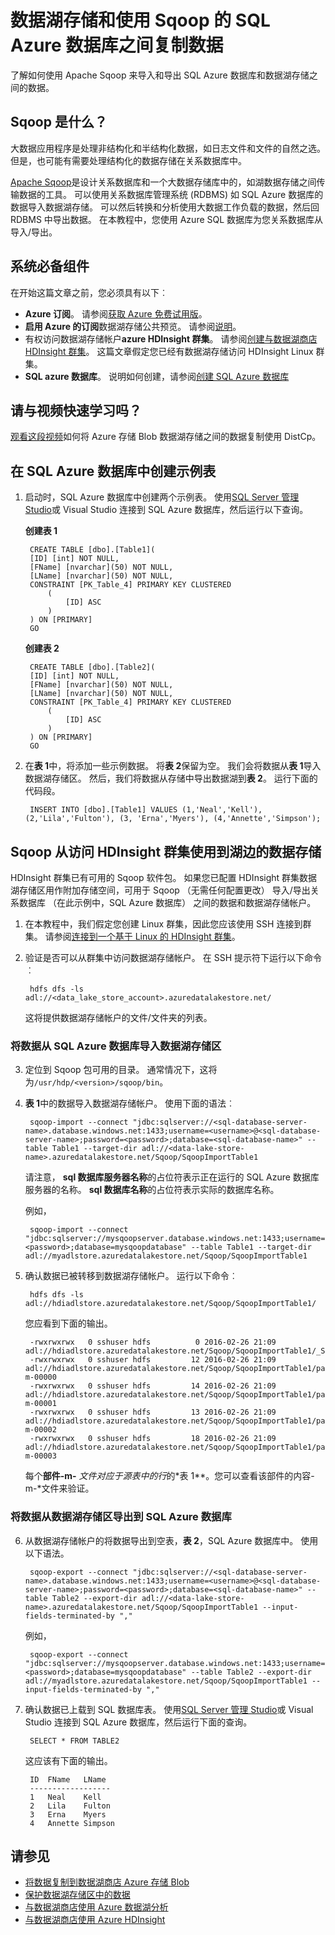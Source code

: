 <properties 
   pageTitle="数据湖存储和使用 Sqoop 的 SQL Azure 数据库之间复制数据 |Microsoft Azure"
   description="使用 Sqoop 将 SQL Azure 数据库和数据湖存储之间的数据复制" 
   services="data-lake-store" 
   documentationCenter="" 
   authors="nitinme" 
   manager="jhubbard" 
   editor="cgronlun"/>
 
<tags
   ms.service="data-lake-store"
   ms.devlang="na"
   ms.topic="article"
   ms.tgt_pltfrm="na"
   ms.workload="big-data" 
   ms.date="10/28/2016"
   ms.author="nitinme"/>

# <a name="copy-data-between-data-lake-store-and-azure-sql-database-using-sqoop"></a>数据湖存储和使用 Sqoop 的 SQL Azure 数据库之间复制数据

了解如何使用 Apache Sqoop 来导入和导出 SQL Azure 数据库和数据湖存储之间的数据。
 

## <a name="what-is-sqoop"></a>Sqoop 是什么？

大数据应用程序是处理非结构化和半结构化数据，如日志文件和文件的自然之选。 但是，也可能有需要处理结构化的数据存储在关系数据库中。

[Apache Sqoop](https://sqoop.apache.org/docs/1.4.4/SqoopUserGuide.html)是设计关系数据库和一个大数据存储库中的，如湖数据存储之间传输数据的工具。 可以使用关系数据库管理系统 (RDBMS) 如 SQL Azure 数据库的数据导入数据湖存储。 可以然后转换和分析使用大数据工作负载的数据，然后回 RDBMS 中导出数据。 在本教程中，您使用 Azure SQL 数据库为您关系数据库从导入/导出。
 

## <a name="prerequisites"></a>系统必备组件

在开始这篇文章之前，您必须具有以下︰

- **Azure 订阅**。 请参阅[获取 Azure 免费试用版](https://azure.microsoft.com/pricing/free-trial/)。
- **启用 Azure 的订阅**数据湖存储公共预览。 请参阅[说明](data-lake-store-get-started-portal.md#signup)。 
- 有权访问数据湖存储帐户**azure HDInsight 群集**。 请参阅[创建与数据湖商店 HDInsight 群集](data-lake-store-hdinsight-hadoop-use-portal.md)。 这篇文章假定您已经有数据湖存储访问 HDInsight Linux 群集。
- **SQL azure 数据库**。 说明如何创建，请参阅[创建 SQL Azure 数据库](../sql-database/sql-database-get-started.md)

## <a name="do-you-learn-fast-with-videos"></a>请与视频快速学习吗？

[观看这段视频](https://mix.office.com/watch/1butcdjxmu114)如何将 Azure 存储 Blob 数据湖存储之间的数据复制使用 DistCp。

## <a name="create-sample-tables-in-the-azure-sql-database"></a>在 SQL Azure 数据库中创建示例表

1. 启动时，SQL Azure 数据库中创建两个示例表。 使用[SQL Server 管理 Studio](../sql-database/sql-database-connect-query-ssms.md)或 Visual Studio 连接到 SQL Azure 数据库，然后运行以下查询。

    **创建表 1**

        CREATE TABLE [dbo].[Table1]( 
        [ID] [int] NOT NULL, 
        [FName] [nvarchar](50) NOT NULL, 
        [LName] [nvarchar](50) NOT NULL, 
        CONSTRAINT [PK_Table_4] PRIMARY KEY CLUSTERED 
            ( 
                [ID] ASC 
            ) 
        ) ON [PRIMARY] 
        GO

    **创建表 2**

        CREATE TABLE [dbo].[Table2]( 
        [ID] [int] NOT NULL, 
        [FName] [nvarchar](50) NOT NULL, 
        [LName] [nvarchar](50) NOT NULL, 
        CONSTRAINT [PK_Table_4] PRIMARY KEY CLUSTERED 
            ( 
                [ID] ASC 
            ) 
        ) ON [PRIMARY] 
        GO

2. 在**表 1**中，将添加一些示例数据。 将**表 2**保留为空。 我们会将数据从**表 1**导入数据湖存储区。 然后，我们将数据从存储中导出数据湖到**表 2**。 运行下面的代码段。

         
        INSERT INTO [dbo].[Table1] VALUES (1,'Neal','Kell'), (2,'Lila','Fulton'), (3, 'Erna','Myers'), (4,'Annette','Simpson'); 
  

## <a name="use-sqoop-from-an-hdinsight-cluster-with-access-to-data-lake-store"></a>Sqoop 从访问 HDInsight 群集使用到湖边的数据存储

HDInsight 群集已有可用的 Sqoop 软件包。 如果您已配置 HDInsight 群集数据湖存储区用作附加存储空间，可用于 Sqoop （无需任何配置更改） 导入/导出关系数据库 （在此示例中，SQL Azure 数据库） 之间的数据和数据湖存储帐户。 

1. 在本教程中，我们假定您创建 Linux 群集，因此您应该使用 SSH 连接到群集。 请参阅[连接到一个基于 Linux 的 HDInsight 群集](hdinsight-hadoop-linux-use-ssh-unix.md#connect-to-a-linux-based-hdinsight-cluster)。

2. 验证是否可以从群集中访问数据湖存储帐户。 在 SSH 提示符下运行以下命令︰

        
        hdfs dfs -ls adl://<data_lake_store_account>.azuredatalakestore.net/

    这将提供数据湖存储帐户的文件/文件夹的列表。

### <a name="import-data-from-azure-sql-database-into-data-lake-store"></a>将数据从 SQL Azure 数据库导入数据湖存储区

3. 定位到 Sqoop 包可用的目录。 通常情况下，这将为`/usr/hdp/<version>/sqoop/bin`。 

4. **表 1**中的数据导入数据湖存储帐户。 使用下面的语法︰

        
        sqoop-import --connect "jdbc:sqlserver://<sql-database-server-name>.database.windows.net:1433;username=<username>@<sql-database-server-name>;password=<password>;database=<sql-database-name>" --table Table1 --target-dir adl://<data-lake-store-name>.azuredatalakestore.net/Sqoop/SqoopImportTable1

    请注意， **sql 数据库服务器名称**的占位符表示正在运行的 SQL Azure 数据库服务器的名称。 **sql 数据库名称**的占位符表示实际的数据库名称。

    例如，

        
        sqoop-import --connect "jdbc:sqlserver://mysqoopserver.database.windows.net:1433;username=nitinme@mysqoopserver;password=<password>;database=mysqoopdatabase" --table Table1 --target-dir adl://myadlstore.azuredatalakestore.net/Sqoop/SqoopImportTable1

5. 确认数据已被转移到数据湖存储帐户。 运行以下命令︰

        
        hdfs dfs -ls adl://hdiadlstore.azuredatalakestore.net/Sqoop/SqoopImportTable1/

    您应看到下面的输出。

        
        -rwxrwxrwx   0 sshuser hdfs          0 2016-02-26 21:09 adl://hdiadlstore.azuredatalakestore.net/Sqoop/SqoopImportTable1/_SUCCESS
        -rwxrwxrwx   0 sshuser hdfs         12 2016-02-26 21:09 adl://hdiadlstore.azuredatalakestore.net/Sqoop/SqoopImportTable1/part-m-00000
        -rwxrwxrwx   0 sshuser hdfs         14 2016-02-26 21:09 adl://hdiadlstore.azuredatalakestore.net/Sqoop/SqoopImportTable1/part-m-00001
        -rwxrwxrwx   0 sshuser hdfs         13 2016-02-26 21:09 adl://hdiadlstore.azuredatalakestore.net/Sqoop/SqoopImportTable1/part-m-00002
        -rwxrwxrwx   0 sshuser hdfs         18 2016-02-26 21:09 adl://hdiadlstore.azuredatalakestore.net/Sqoop/SqoopImportTable1/part-m-00003

    每个**部件-m-** *文件对应于源表中的行*的*表 1**。您可以查看该部件的内容-m-*文件来验证。


### <a name="export-data-from-data-lake-store-into-azure-sql-database"></a>将数据从数据湖存储区导出到 SQL Azure 数据库

6. 从数据湖存储帐户的将数据导出到空表，**表 2**，SQL Azure 数据库中。 使用以下语法。

        
        sqoop-export --connect "jdbc:sqlserver://<sql-database-server-name>.database.windows.net:1433;username=<username>@<sql-database-server-name>;password=<password>;database=<sql-database-name>" --table Table2 --export-dir adl://<data-lake-store-name>.azuredatalakestore.net/Sqoop/SqoopImportTable1 --input-fields-terminated-by ","

    例如，

        
        sqoop-export --connect "jdbc:sqlserver://mysqoopserver.database.windows.net:1433;username=nitinme@mysqoopserver;password=<password>;database=mysqoopdatabase" --table Table2 --export-dir adl://myadlstore.azuredatalakestore.net/Sqoop/SqoopImportTable1 --input-fields-terminated-by ","

6. 确认数据已上载到 SQL 数据库表。 使用[SQL Server 管理 Studio](../sql-database/sql-database-connect-query-ssms.md)或 Visual Studio 连接到 SQL Azure 数据库，然后运行下面的查询。

        
        SELECT * FROM TABLE2

    这应该有下面的输出。

        ID  FName   LName
        ------------------
        1   Neal    Kell
        2   Lila    Fulton
        3   Erna    Myers
        4   Annette Simpson

## <a name="see-also"></a>请参见

- [将数据复制到数据湖商店 Azure 存储 Blob](data-lake-store-copy-data-azure-storage-blob.md)
- [保护数据湖存储区中的数据](data-lake-store-secure-data.md)
- [与数据湖商店使用 Azure 数据湖分析](../data-lake-analytics/data-lake-analytics-get-started-portal.md)
- [与数据湖商店使用 Azure HDInsight](data-lake-store-hdinsight-hadoop-use-portal.md)
